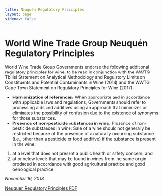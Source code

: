 ```yaml
---
title: Neuquén Regulatory Principles
layout: page
sidenav: false
---
```

# World Wine Trade Group Neuquén Regulatory Principles

World Wine Trade Group Governments endorse the following additional regulatory principles for wine, to be read in conjunction with the WWTG Tbilisi Statement on Analytical Methodology and Regulatory Limits on Constituents and Potential Contaminants in Wine (2014) and the WWTG Cape Town Statement on Regulatory Principles for Wine (2017): 

- **Harmonization of references:** When appropriate and in accordance with applicable laws and regulations, Governments should refer to processing aids and additives using an approach that minimizes or eliminates the possibility of confusion due to the existence of synonyms for those substances. 
- **Presence of non-pesticide substances in wine:** Presence of non-pesticide substances in wine: Sale of a wine should not generally be restricted because of the presence of a naturally occurring substance (i.e., other than a pesticide or food additive) if the substance is present in the wine: 
1. at a level that does not present a public health or safety concern; and 
2. at or below levels that may be found in wines from the same origin produced in accordance with good agricultural practice and good oenological practice.

*November 16, 2018*

<a class="usa-button" href="/assets/uploads/neuquen.pdf">Neuquen Regulatory Principles PDF</a>
